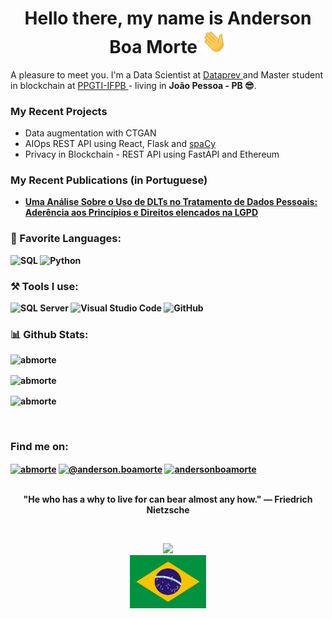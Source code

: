 <h1 align = "center"> Hello there, my name is Anderson Boa Morte  <img src="https://github.com/abmorte/abmorte/blob/main/images/waving_hand.gif" width="40px"></h1>

A pleasure to meet you. I'm a Data Scientist at <a href="https://dataprev.gov.br/"> Dataprev </a> and Master student in blockchain at <a href="https://www.ifpb.edu.br/ppgti">PPGTI-IFPB </a> - living in <b>João Pessoa - PB 😎</b>. 

<h3>My Recent Projects </h3>
<ul>
  <li>Data augmentation with CTGAN</li>
  <li>AIOps REST API using React, Flask and <a href="https://spacy.io/">spaCy</a></li>
  <li>Privacy in Blockchain - REST API using FastAPI and Ethereum</li>  
</ul>
<h3>My Recent Publications (in Portuguese)</h3>
<ul>
  <li><a href="https://sol.sbc.org.br/index.php/wblockchain/article/view/12435"><b>Uma Análise Sobre o Uso de DLTs no Tratamento de Dados Pessoais: Aderência aos Princípios e Direitos elencados na LGPD</a></li>
</ul>
<h3>📄 Favorite Languages:</h3>
<p>
<a target="_blank"><img alt="SQL" src="https://img.shields.io/badge/-SQL-%2312100E.svg?logo=microsoft-sql-server&logoColor=red&style=for-the-badge"/></a> 
<a target="_blank"><img alt="Python" src="https://img.shields.io/badge/Python-%2312100E.svg?logo=python&style=for-the-badge&logoColor=yellow"/></a> 
</p>
<h3>⚒ Tools I use:</h3>
<p>
<a target="_blank"><img alt="SQL Server" src="https://img.shields.io/badge/Microsoft%20SQL%20Server-%2312100E.svg?logo=microsoft-sql-server&logoColor=red&style=for-the-badge"/></a> 
<a target="_blank"><img alt="Visual Studio Code" src="https://img.shields.io/badge/Visual%20Studio%20Code-%2312100E.svg?logo=visual-studio-code&style=for-the-badge&logoColor=blue"/></a> 
<a target="_blank"><img alt="GitHub" src="https://img.shields.io/badge/GitHub-black?logo=GitHub&style=for-the-badge"/></a> 
</p>
<h3 align="left"> 📊 Github Stats: </h3>
<p align="left"> <img src="https://komarev.com/ghpvc/?username=abmorte&label=Profile%20views&color=0e75b6&style=flat" alt="abmorte" /> </p>

<p><img align="center" src="https://github-readme-stats.vercel.app/api?username=abmorte&show_icons=true&locale=en" alt="abmorte" /></p>

<p><img align="center" src="https://github-readme-streak-stats.herokuapp.com/?user=abmorte&" alt="abmorte" /></p>


</br>
<h3 align="left">Find me on: </h3>
<p align="left">
<a href="https://www.linkedin.com/in/andersonboamorte/" target="blank"><img align="center" src="https://raw.githubusercontent.com/rahuldkjain/github-profile-readme-generator/master/src/images/icons/Social/linked-in-alt.svg" alt="abmorte" height="30" width="40" /></a>
<a href="https://medium.com/@anderson.boamorte" target="blank"><img align="center" src="https://raw.githubusercontent.com/rahuldkjain/github-profile-readme-generator/master/src/images/icons/Social/medium.svg" alt="@anderson.boamorte" height="30" width="40" /></a>
<a href="https://www.hackerrank.com/anderson_boamort" target="blank"><img align="center" src="https://raw.githubusercontent.com/rahuldkjain/github-profile-readme-generator/master/src/images/icons/Social/hackerrank.svg" alt="andersonboamorte" height="30" width="40" /></a>
</p>

<p align="center">
<br>
<text>"He who has a why to live for can bear almost any how." — Friedrich Nietzsche</text>
</p>
<br>
<p align="center">
<img src="https://visitor-badge.glitch.me/badge?page_id=abmorte.abmorte"/>
<br>
<img alt="centered image" height="85" src="images/brazil.png"/>
</p>
